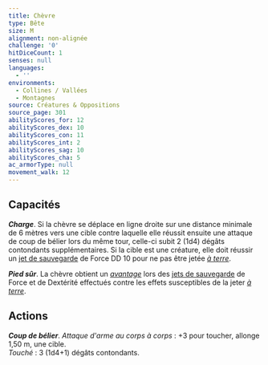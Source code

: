```yaml
---
title: Chèvre
type: Bête
size: M
alignment: non-alignée
challenge: '0'
hitDiceCount: 1
senses: null
languages:
  - ''
environments:
  - Collines / Vallées
  - Montagnes
source: Créatures & Oppositions
source_page: 301
abilityScores_for: 12
abilityScores_dex: 10
abilityScores_con: 11
abilityScores_int: 2
abilityScores_sag: 10
abilityScores_cha: 5
ac_armorType: null
movement_walk: 12
---
```

## Capacités
_**Charge**_. Si la chèvre se déplace en ligne droite sur une distance minimale de 6 mètres vers une cible contre laquelle elle réussit ensuite une attaque de coup de bélier lors du même tour, celle-ci subit 2 (1d4) dégâts contondants supplémentaires. Si la cible est une créature, elle doit réussir un [jet de sauvegarde](/utiliser-les-caracteristiques/#jets-de-sauvegarde) de Force DD 10 pour ne pas être jetée [_à terre_](/gerer-la-sante-du-personnage/#a-terre).

_**Pied sûr**_. La chèvre obtient un [_avantage_](/utiliser-les-caracteristiques/#avantage-et-desavantage) lors des [jets de sauvegarde](/utiliser-les-caracteristiques/#jets-de-sauvegarde) de Force et de Dextérité effectués contre les effets susceptibles de la jeter [_à terre_](/gerer-la-sante-du-personnage/#a-terre).

## Actions
_**Coup de bélier**_. _Attaque d'arme au corps à corps_ : +3 pour toucher, allonge 1,50 m, une cible.  
_Touché_ : 3 (1d4+1) dégâts contondants.
